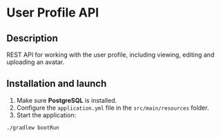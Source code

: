 # User Profile API

## Description
REST API for working with the user profile, including viewing, editing and uploading an avatar.

## Installation and launch
1. Make sure **PostgreSQL** is installed.
2. Configure the `application.yml` file in the `src/main/resources` folder.
3. Start the application:
 ```bash
 ./gradlew bootRun
